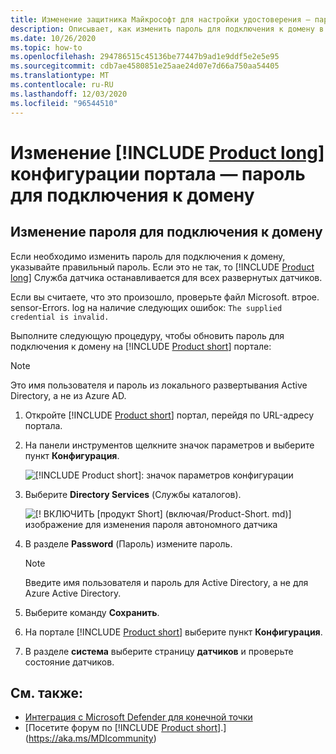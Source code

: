 ```yaml
---
title: Изменение защитника Майкрософт для настройки удостоверения — пароль для подключения к домену
description: Описывает, как изменить пароль для подключения к домену в защитнике Майкрософт для изолированного датчика идентификации.
ms.date: 10/26/2020
ms.topic: how-to
ms.openlocfilehash: 294786515c45136be77447b9ad1e9ddf5e2e5e95
ms.sourcegitcommit: cdb7ae4580851e25aae24d07e7d66a750aa54405
ms.translationtype: MT
ms.contentlocale: ru-RU
ms.lasthandoff: 12/03/2020
ms.locfileid: "96544510"
---
```

# <a name="change-product-long-portal-configuration---domain-connectivity-password"></a>Изменение [!INCLUDE [Product long](includes/product-long.md)] конфигурации портала — пароль для подключения к домену

## <a name="change-the-domain-connectivity-password"></a>Изменение пароля для подключения к домену

Если необходимо изменить пароль для подключения к домену, указывайте правильный пароль. Если это не так, то [!INCLUDE [Product long](includes/product-long.md)] Служба датчика останавливается для всех развернутых датчиков.

Если вы считаете, что это произошло, проверьте файл Microsoft. втрое. sensor-Errors. log на наличие следующих ошибок: `The supplied credential is invalid.`

Выполните следующую процедуру, чтобы обновить пароль для подключения к домену на [!INCLUDE [Product short](includes/product-short.md)] портале:

> [!NOTE]
> Это имя пользователя и пароль из локального развертывания Active Directory, а не из Azure AD.

1. Откройте [!INCLUDE [Product short](includes/product-short.md)] портал, перейдя по URL-адресу портала.

1. На панели инструментов щелкните значок параметров и выберите пункт **Конфигурация**.

    ![[!INCLUDE [Product short](includes/product-short.md)]: значок параметров конфигурации](media/config-menu.png)

1. Выберите **Directory Services** (Службы каталогов).

    ![[! ВКЛЮЧИТЬ [продукт Short] (включая/Product-Short. md)] изображение для изменения пароля автономного датчика](media/directory-services.png)

1. В разделе **Password** (Пароль) измените пароль.

    > [!NOTE]
    > Введите имя пользователя и пароль для Active Directory, а не для Azure Active Directory.

1. Выберите команду **Сохранить**.

1. На портале [!INCLUDE [Product short](includes/product-short.md)] выберите пункт **Конфигурация**.
1. В разделе **система** выберите страницу **датчиков** и проверьте состояние датчиков.

## <a name="see-also"></a>См. также:

- [Интеграция с Microsoft Defender для конечной точки](integrate-mde.md)
- [Посетите форум по [!INCLUDE [Product short](includes/product-short.md)].](https://aka.ms/MDIcommunity)

